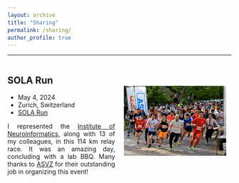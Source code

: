 ```yaml
---
layout: archive
title: "Sharing"
permalink: /sharing/
author_profile: true
---
```


---

<div style="display: flex; align-items: center;">
  <div style="flex: 1; text-align: justify; margin-right: 20px;">
    <h2>SOLA Run</h2>
    <ul>
      <li>May 4, 2024</li>
      <li>Zurich, Switzerland</li>
      <li><a href="https://www.asvz.ch/event/412-sola-stafette">SOLA Run</a></li>
    </ul>
    <p>I represented the <a href="https://www.ini.uzh.ch/en.html">Institute of Neuroinformatics</a>, along with 13 of my colleagues, in this 114 km relay race. It was an amazing day, concluding with a lab BBQ. Many thanks to <a href="https://asvz.ch/">ASVZ</a> for their outstanding job in organizing this event!</p>
  </div>
  <div style="flex: 1;">
    <img src="/images/sola.png" alt="SOLA_run" style="max-width: 95%;">
  </div>
</div>